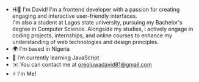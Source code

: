- Hi👋 I'm David! I'm a frontend developer with a passion for creating engaging and interactive user-friendly interfaces.<br>
I'm also a student at Lagos state university, pursuing my Bachelor's degree in Computer Science. Alongside my studies, i actively engage in coding projects, internships, and online courses to enhance my understanding of web technologies and design principles. 
- 🌍 I'm based in Nigeria
- 🧠 I’m currently learning JavaScript
- ✉️ You can contact me at oreoluwadavid81@gmail.com
- ⚡ I'm Me!

<!---
David2K20/David2K20 is a ✨ special ✨ repository because its `README.md` (this file) appears on your GitHub profile.
You can click the Preview link to take a look at your changes.
--->
